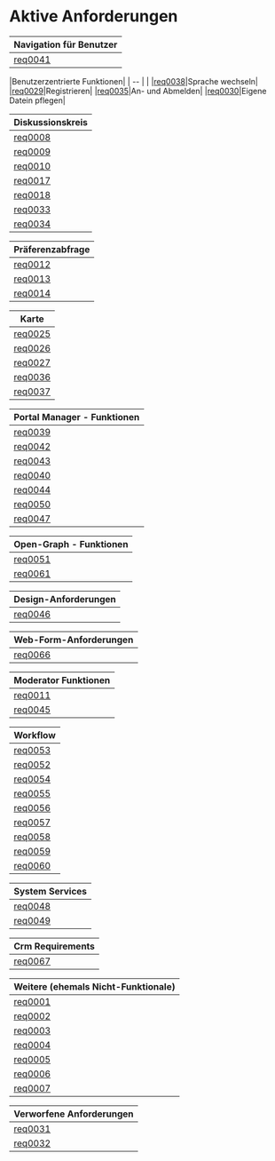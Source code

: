 # Aktive Anforderungen
| Navigation für Benutzer|
| -- |
|[req0041](https://github.com/PolitAktiv/politaktiv-requirements/tree/master/en/requirements/req0041/req0041.md)|Navigation auf die Hauptseite zurück|

|Benutzerzentrierte Funktionen|
| -- |                                                      |
|[req0038](https://github.com/PolitAktiv/politaktiv-requirements/tree/master/en/requirements/req0038/req0038.md)|Sprache wechseln|
|[req0029](https://github.com/PolitAktiv/politaktiv-requirements/tree/master/en/requirements/req0029/req0029.md)|Registrieren|
|[req0035](https://github.com/PolitAktiv/politaktiv-requirements/tree/master/en/requirements/req0035/req0035.md)|An- und Abmelden|
|[req0030](https://github.com/PolitAktiv/politaktiv-requirements/tree/master/en/requirements/req0030/req0030.md)|Eigene Datein pflegen|

|Diskussionskreis|
| -- |
|[req0008](https://github.com/PolitAktiv/politaktiv-requirements/tree/master/en/requirements/req0008/req0008.md)|Benutzer navigiert zu einem Diskussionskreis|
|[req0009](https://github.com/PolitAktiv/politaktiv-requirements/tree/master/en/requirements/req0009/req0009.md)|Beitreten und DK verlassen|
|[req0010](https://github.com/PolitAktiv/politaktiv-requirements/tree/master/en/requirements/req0010/req0010.md)|Administration des Community-Portlets|
|[req0017](https://github.com/PolitAktiv/politaktiv-requirements/tree/master/en/requirements/req0017/req0017.md)|UC löschen|
|[req0018](https://github.com/PolitAktiv/politaktiv-requirements/tree/master/en/requirements/req0018/req0018.md)|UC löschen|
|[req0033](https://github.com/PolitAktiv/politaktiv-requirements/tree/master/en/requirements/req0033/req0033.md)|Community-Portlet: Diskussionskreise anzeigen|
|[req0034](https://github.com/PolitAktiv/politaktiv-requirements/tree/master/en/requirements/req0034/req0034.md)|Neue DK auf Startseite|

|Präferenzabfrage|
| -- |
|[req0012](https://github.com/PolitAktiv/politaktiv-requirements/tree/master/en/requirements/req0012/req0012.md)|Präferenzabfrage ansehen|
|[req0013](https://github.com/PolitAktiv/politaktiv-requirements/tree/master/en/requirements/req0013/req0013.md)|Kriterien bewerten in Präferenzabfrage|
|[req0014](https://github.com/PolitAktiv/politaktiv-requirements/tree/master/en/requirements/req0014/req0014.md)|Präferenzabfrage konfigurieren|

|Karte|
| -- |
|[req0025](https://github.com/PolitAktiv/politaktiv-requirements/tree/master/en/requirements/req0025/req0025.md)|Karte ansehen|
|[req0026](https://github.com/PolitAktiv/politaktiv-requirements/tree/master/en/requirements/req0025/req0026.md)|Marker zur Karte hinzufügen|
|[req0027](https://github.com/PolitAktiv/politaktiv-requirements/tree/master/en/requirements/req0027/req0027.md)|Karte einrichten|
|[req0036](https://github.com/PolitAktiv/politaktiv-requirements/tree/master/en/requirements/req0036/req0036.md)|Bild statt Karte|
|[req0037](https://github.com/PolitAktiv/politaktiv-requirements/tree/master/en/requirements/req0037/req0037.md)|Overlay auf Karte einstellen|

|Portal Manager - Funktionen |
| -- |
|[req0039](https://github.com/PolitAktiv/politaktiv-requirements/tree/master/en/requirements/req0039/req0039.md)|Werbung einstellen|
|[req0042](https://github.com/PolitAktiv/politaktiv-requirements/tree/master/en/requirements/req0042/req0042.md)|Impressum|
|[req0043](https://github.com/PolitAktiv/politaktiv-requirements/tree/master/en/requirements/req0043/req0043.md)|Terms & Conditions bearbeiten|
|[req0040](https://github.com/PolitAktiv/politaktiv-requirements/tree/master/en/requirements/req0040/req0040.md)|Registrierungs- oder Loginhilfe redigieren|
|[req0044](https://github.com/PolitAktiv/politaktiv-requirements/tree/master/en/requirements/req0044/req0044.md)|Deutsche (und fremdsprachige) Worte von Liferay an Politaktiv anpassen|
|[req0050](https://github.com/PolitAktiv/politaktiv-requirements/tree/master/en/requirements/req0050/req0050.md)|Globale Inhalte pflegen|
|[req0047](https://github.com/PolitAktiv/politaktiv-requirements/tree/master/en/requirements/req0047/req0047.md)|Neuen Diskusionskreis anlegen|

|Open-Graph - Funktionen |
| -- |
|[req0051](https://github.com/PolitAktiv/politaktiv-requirements/tree/master/en/requirements/req0051/req0051.md)|Benutzer teilt eine Seite in sozialem Netzwerk|
|[req0061](https://github.com/PolitAktiv/politaktiv-requirements/tree/master/en/requirements/req0061/req0061.md)|Moderator spezifiziert Open-Graph-Tags|

| Design-Anforderungen|
| -- |
|[req0046](https://github.com/PolitAktiv/politaktiv-requirements/tree/master/en/requirements/req0046/req0046.md)|Das Wort Teaser in Lesezeichen unterdrücken|

| Web-Form-Anforderungen |
| -- |
|[req0066](https://github.com/PolitAktiv/politaktiv-requirements/tree/master/en/requirements/req0066/req0066.md)|Web-Form-Portlet versendet wohlformatierte Mails |

|Moderator Funktionen|
| -- |
|[req0011](https://github.com/PolitAktiv/politaktiv-requirements/tree/master/en/requirements/req0011/req0011.md)|Mail an Benutzer |
|[req0045](https://github.com/PolitAktiv/politaktiv-requirements/tree/master/en/requirements/req0045/req0045.md)|Statistik eines DK ansehen & downloaden||

|Workflow|
| -- |
|[req0053](https://github.com/PolitAktiv/politaktiv-requirements/tree/master/en/requirements/req0053/req0053.md)|Ein Admin erstellt/bearbeitet eine neue Workflow-Definition   |
|[req0052](https://github.com/PolitAktiv/politaktiv-requirements/tree/master/en/requirements/req0052/req0052.md)|Ein Admin importiert eine Workflow-Definition           |
|[req0054](https://github.com/PolitAktiv/politaktiv-requirements/tree/master/en/requirements/req0054/req0054.md)|Ein (Benuzter-)Ereignis generiert ein neues Ticket                   |
|[req0055](https://github.com/PolitAktiv/politaktiv-requirements/tree/master/en/requirements/req0055/req0055.md)|Der Benutzer ruft seine (aktiven) Tickets ab                             |
|[req0056](https://github.com/PolitAktiv/politaktiv-requirements/tree/master/en/requirements/req0056/req0056.md)|Ein Benuzter bearbeitet Daten in seinem aktiven Ticket                                    |
|[req0057](https://github.com/PolitAktiv/politaktiv-requirements/tree/master/en/requirements/req0057/req0057.md)|Der Benuzter sieht sich Daten eienr Workflow Instanz an                                     |
|[req0058](https://github.com/PolitAktiv/politaktiv-requirements/tree/master/en/requirements/req0058/req0058.md)|Das System stellt Daten von einem Ticket einem automatic Job zur Verfügung und started diesen                                   |
|[req0059](https://github.com/PolitAktiv/politaktiv-requirements/tree/master/en/requirements/req0059/req0059.md)|Das System eskaliert Tickets                  |
|[req0060](https://github.com/PolitAktiv/politaktiv-requirements/tree/master/en/requirements/req0060/req0060.md)|Der Admin sieht sich Reports an|

|System Services  |
| -- |
|[req0048](https://github.com/PolitAktiv/politaktiv-requirements/tree/master/en/requirements/req0048/req0048.md)|Production MailService|
|[req0049](https://github.com/PolitAktiv/politaktiv-requirements/tree/master/en/requirements/req0049/req0049.md)|Test MailService|

|Crm Requirements|
| -- |
|[req0067](https://github.com/PolitAktiv/politaktiv-requirements/tree/master/en/requirements/req0067/req0067.md)|Massen-Mail Adressdaten sollen sich de-registrieren können|

|Weitere (ehemals Nicht-Funktionale)|
| -- |
|[req0001](https://github.com/PolitAktiv/politaktiv-requirements/tree/master/en/requirements/req0001/req0001.md)|Nutzungsdimensionen des Systems: 100 Tickets / Tag ; 10 arbeitende Mitarbeiter|
|[req0002](https://github.com/PolitAktiv/politaktiv-requirements/tree/master/en/requirements/req0002/req0002.md)|Mail-Zustell-Fehler behandeln|
|[req0003](https://github.com/PolitAktiv/politaktiv-requirements/tree/master/en/requirements/req0003/req0003.md)|Mails werden nicht als Spam gewertet|
|[req0004](https://github.com/PolitAktiv/politaktiv-requirements/tree/master/en/requirements/req0004/req0004.md)|Workflow-Fortschritte müssen über API beeinflusst werden können|
|[req0005](https://github.com/PolitAktiv/politaktiv-requirements/tree/master/en/requirements/req0005/req0005.md)|Das Workflow-System ist mandantenfähig|
|[req0006](https://github.com/PolitAktiv/politaktiv-requirements/tree/master/en/requirements/req0006/req0006.md)|Integration in Liferay|
|[req0007](https://github.com/PolitAktiv/politaktiv-requirements/tree/master/en/requirements/req0007/req0007.md)|Workflow-System harmoniert mit der angedachten Architektur|

|Verworfene Anforderungen |
| -- |
|[req0031](https://github.com/PolitAktiv/politaktiv-requirements/tree/master/en/requirements/req0031/req0031.md)|Anmeldung per Facebook|
|[req0032](https://github.com/PolitAktiv/politaktiv-requirements/tree/master/en/requirements/req0032/req0032.md)|Password vergessen|